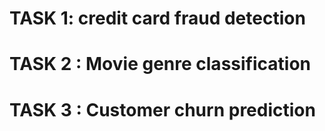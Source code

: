 # TASK 1: credit card fraud detection
# TASK 2 : Movie genre classification
# TASK 3 : Customer churn prediction
